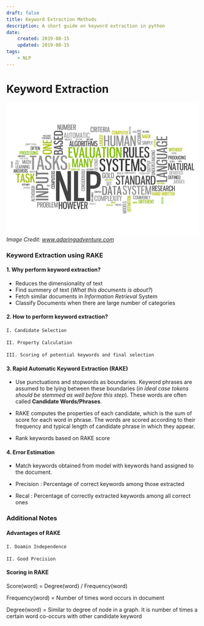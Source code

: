 ```yaml
---
draft: false
title: Keyword Extraction Methods
description: A short guide on keyword extraction in python
date:
    created: 2019-08-15
    updated: 2019-08-15
tags:
    - NLP
---
```


# Keyword Extraction

![keyword extraction](./../../assets/keyword_extraction.jpeg)
*Image Credit: www.adaringadventure.com*

### Keyword Extraction using RAKE

#### 1. Why perform keyword extraction?

* Reduces the dimensionality of text 
* Find summery of text (_What this documents is about?_)
* Fetch similar documents in _Information Retrieval_ System
* Classify Documents when there are large number of categories

#### 2. How to perform keyword extraction?

    I. Candidate Selection
    
    II. Property Calculation
    
    III. Scoring of potential keywords and final selection

#### 3. Rapid Automatic Keyword Extraction (RAKE)

*  Use punctuations and stopwords as boundaries. Keyword phrases are assumed to be lying between these boundaries (_in ideal case tokens should be stemmed as well before this step_). These words are often called **Candidate Words/Phrases**.

*  RAKE computes the properties of each candidate, which is the sum of score for each word in phrase. The words are scored according to their frequency and typical length of candidate phrase in which they appear.

*  Rank keywords based on RAKE score

#### 4. Error Estimation

* Match keywords obtained from model with keywords hand assigned to the document.

* Precision : Percentage of correct keywords among those extracted

* Recal : Percentage of correctly extracted keywords among all correct ones


### Additional Notes

#### Advantages of RAKE

    I. Doamin Independence
    
    II. Good Precision

#### Scoring in RAKE

Score(word) = Degree(word) / Frequency(word)

Frequency(word) = Number of times word occurs in document

Degree(word) = Similar to degree of node in a graph. It is number of times a certain word co-occurs with other candidate keyword 